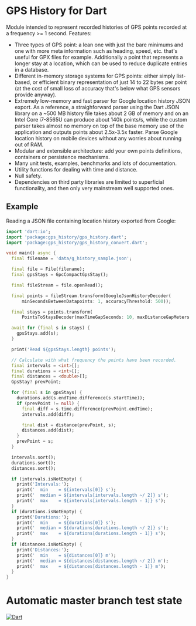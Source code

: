 # GPS History for Dart
Module intended to represent recorded histories of GPS points recorded at a
frequency >= 1 second. Features:

  * Three types of GPS point: a lean one with just the bare minimums and one
    with more meta information such as heading, speed, etc. that's useful for
    GPX files for example. Additionally a point that represents a longer stay
    at a location, which can be used to reduce duplicate entries in a database.
  * Different in-memory storage systems for GPS points: either simply 
    list-based, or efficient binary representation of just 14 to 22 bytes per
    point (at the cost of small loss of accuracy that's below what GPS sensors
    provide anyway).
  * Extremely low-memory and fast parser for Google location history JSON
    export. As a reference, a straighforward parser using the Dart JSON library
    on a ~500 MB history file takes about 2 GB of memory and on an Intel Core
    i7-8565U can produce about 140k points/s, while the custom parser takes
    almost no memory on top of the base memory use of the application and 
    outputs points about 2.5x-3.5x faster. Parse Google location history on
    mobile devices without any worries about running out of RAM.
  * Modular and extensible architecture: add your own points definitions, 
    containers or persistence mechanisms.
  * Many unit tests, examples, benchmarks and lots of documentation.
  * Utility functions for dealing with time and distance.
  * Null safety.
  * Dependencies on third party libraries are limited to superficial 
    functionality, and then only very mainstream well supported ones.

## Example
Reading a JSON file containing location history exported from Google:
```dart
import 'dart:io';
import 'package:gps_history/gps_history.dart';
import 'package:gps_history/gps_history_convert.dart';

void main() async {
  final filename = 'data/g_history_sample.json';

  final file = File(filename);
  final gpsStays = GpcCompactGpsStay();

  final fileStream = file.openRead();

  final points = fileStream.transform(GoogleJsonHistoryDecoder(
      minSecondsBetweenDatapoints: 1, accuracyThreshold: 500));

  final stays = points.transform(
      PointsToStaysDecoder(maxTimeGapSeconds: 10, maxDistanceGapMeters: 10));

  await for (final s in stays) {
    gpsStays.add(s);
  }

  print('Read ${gpsStays.length} points');

  // Calculate with what frequency the points have been recorded.
  final intervals = <int>[];
  final durations = <int>[];
  final distances = <double>[];
  GpsStay? prevPoint;

  for (final s in gpsStays) {
    durations.add(s.endTime.difference(s.startTime));
    if (prevPoint != null) {
      final diff = s.time.difference(prevPoint.endTime);
      intervals.add(diff);

      final dist = distance(prevPoint, s);
      distances.add(dist);
    }
    prevPoint = s;
  }

  intervals.sort();
  durations.sort();
  distances.sort();

  if (intervals.isNotEmpty) {
    print('Intervals:');
    print('  min    = ${intervals[0]} s');
    print('  median = ${intervals[intervals.length ~/ 2]} s');
    print('  max    = ${intervals[intervals.length - 1]} s');
  }
  if (durations.isNotEmpty) {
    print('Durations:');
    print('  min    = ${durations[0]} s');
    print('  median = ${durations[durations.length ~/ 2]} s');
    print('  max    = ${durations[durations.length - 1]} s');
  }
  if (distances.isNotEmpty) {
    print('Distances:');
    print('  min    = ${distances[0]} m');
    print('  median = ${distances[distances.length ~/ 2]} m');
    print('  max    = ${distances[distances.length - 1]} m');
  }
}
```

# Automatic master branch test state
[![Dart](https://github.com/anxix/gps_history/actions/workflows/dart.yml/badge.svg)](https://github.com/anxix/gps_history/actions/workflows/dart.yml)
